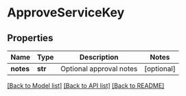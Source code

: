 # ApproveServiceKey

## Properties
Name | Type | Description | Notes
------------ | ------------- | ------------- | -------------
**notes** | **str** | Optional approval notes | [optional] 

[[Back to Model list]](../README.md#documentation-for-models) [[Back to API list]](../README.md#documentation-for-api-endpoints) [[Back to README]](../README.md)

